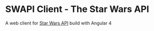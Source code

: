 # SWAPI Client - The Star Wars API

A web client for [Star Wars API](htts://swapi.co) build with Angular 4
